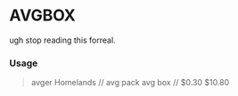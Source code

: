 # AVGBOX

ugh stop reading this forreal.

### Usage

> avger Homelands
> // avg pack       avg box
> //    $0.30        $10.80